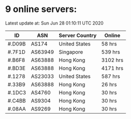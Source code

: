 # 9 online servers:

Latest update at: Sun Jun 28 01:10:11 UTC 2020

| ID | ASN | Server Country | Online |
| -- | --- | -------------- | ------ |
| #.D09B | AS174 | United States | 58 hrs |
| #.7F1D | AS63949 | Singapore | 539 hrs |
| #.B6F8 | AS63888 | Hong Kong | 3102 hrs |
| #.BD3E | AS63888 | Hong Kong | 4171 hrs |
| #.1278 | AS23033 | United States | 587 hrs |
| #.33B9 | AS63888 | Hong Kong | 26 hrs |
| #.1DC3 | AS4760 | Hong Kong | 30 hrs |
| #.C4BB | AS9304 | Hong Kong | 30 hrs |
| #.08AA | AS9269 | Hong Kong | 30 hrs |

